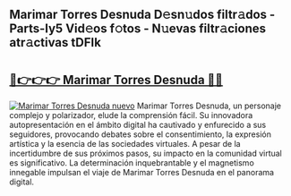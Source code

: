 ## Marimar Torres Desnuda D𝚎sn𝚞dos filtr𝚊dos - Parts-Iy5 Vid𝚎os f𝚘tos - N𝚞evas filtr𝚊ciones atr𝚊ctivas tDFIk

# <h2><a href="http://mb4dtrg.tromn.icu/?c=Marimar+Torres+Desnuda">🔗👉👉👉 Marimar Torres Desnuda 🔗🔗</a></h2>

[![Marimar Torres Desnuda nuevo](https://i.imgur.com/pEAQMta.gif)](http://mb4dtrg.tromn.icu/?c=Marimar+Torres+Desnuda)
Marimar Torres Desnuda, un personaje complejo y polarizador, elude la comprensión fácil. Su innovadora autopresentación en el ámbito digital ha cautivado y enfurecido a sus seguidores, provocando debates sobre el consentimiento, la expresión artística y la esencia de las sociedades virtuales. A pesar de la incertidumbre de sus próximos pasos, su impacto en la comunidad virtual es significativo. La determinación inquebrantable y el magnetismo innegable impulsan el viaje de Marimar Torres Desnuda en el panorama digital.
